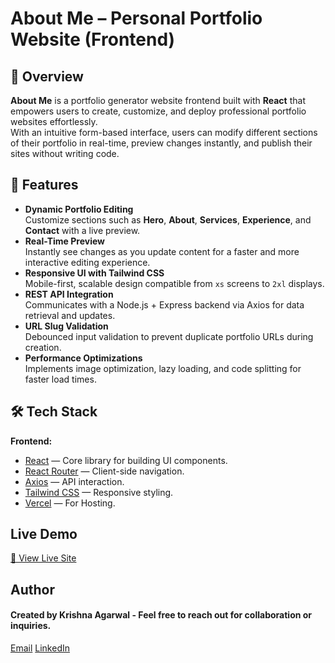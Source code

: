 # About Me – Personal Portfolio Website (Frontend)

## 📌 Overview
**About Me** is a portfolio generator website frontend built with **React** that empowers users to create, customize, and deploy professional portfolio websites effortlessly.  
With an intuitive form-based interface, users can modify different sections of their portfolio in real-time, preview changes instantly, and publish their sites without writing code.


## 🚀 Features
- **Dynamic Portfolio Editing**  
  Customize sections such as **Hero**, **About**, **Services**, **Experience**, and **Contact** with a live preview.
- **Real-Time Preview**  
  Instantly see changes as you update content for a faster and more interactive editing experience.
- **Responsive UI with Tailwind CSS**  
  Mobile-first, scalable design compatible from `xs` screens to `2xl` displays.
- **REST API Integration**  
  Communicates with a Node.js + Express backend via Axios for data retrieval and updates.
- **URL Slug Validation**  
  Debounced input validation to prevent duplicate portfolio URLs during creation.
- **Performance Optimizations**  
  Implements image optimization, lazy loading, and code splitting for faster load times.


## 🛠️ Tech Stack
**Frontend:**
- [React](https://reactjs.org/) — Core library for building UI components.
- [React Router](https://reactrouter.com/) — Client-side navigation.
- [Axios](https://axios-http.com/) — API interaction.
- [Tailwind CSS](https://tailwindcss.com/) — Responsive styling.
- [Vercel](https://vercel.com/) — For Hosting.


## Live Demo

[🔗 View Live Site](https://aboutfoliome.vercel.app)

## Author

  #### Created by **Krishna Agarwal** - Feel free to reach out for collaboration or inquiries.
  [Email](mailto:krishna.ag.dev@proton.me)   [LinkedIn](https://www.linkedin.com/in/krishna-agarwal1611)
